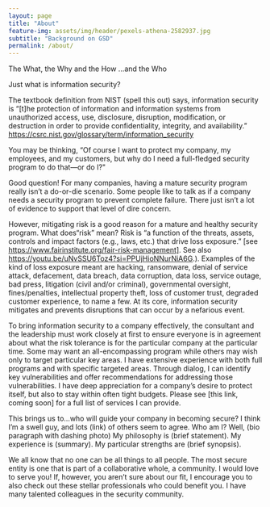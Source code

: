 ```yaml
---
layout: page
title: "About"
feature-img: assets/img/header/pexels-athena-2582937.jpg
subtitle: "Background on GSD"
permalink: /about/
---
```

The What, the Why and the How
										…and the Who

Just what is information security?  

The textbook definition from NIST (spell this out) says, information security is “[t]he protection of information and information systems from unauthorized access, use, disclosure, disruption, modification, or destruction in order to provide confidentiality, integrity, and availability.”  https://csrc.nist.gov/glossary/term/information_security

You may be thinking, “Of course I want to protect my company, my employees, and my customers, but why do I need a full-fledged security program to do that—or do I?"

Good question!  For many companies, having a mature security program really isn’t a do-or-die scenario.  Some people like to talk as if a company needs a security program to prevent complete failure.  There just isn’t a lot of evidence to support that level of dire concern.  

However, mitigating risk is a good reason for a mature and healthy security program.  What does“risk” mean?  Risk is “a function of the threats, assets, controls and impact factors (e.g., laws, etc.) that drive loss exposure.” [see https://www.fairinstitute.org/fair-risk-management].  See also https://youtu.be/uNvSSU6Toz4?si=PPUjHioNNurNiA6G.). Examples of the kind of loss exposure meant are hacking, ransomware, denial of service attack, defacement, data breach, data corruption, data loss, service outage, bad press, litigation (civil and/or criminal), governmental oversight, fines/penalties, intellectual property theft, loss of customer trust, degraded customer experience, to name a few.  At its core, information security mitigates and prevents disruptions that can occur by a nefarious event.

To bring information security to a company effectively, the consultant and the leadership must work closely at first to ensure everyone is in agreement about what the risk tolerance is for the particular company at the particular time.  Some may want an all-encompassing program while others may wish only to target particular key areas.  I have extensive experience with both full programs and with specific targeted areas.  Through dialog, I can identify key vulnerabilities and offer recommendations for addressing those vulnerabilities.  I have deep appreciation for a company’s desire to protect itself, but also to stay within often tight budgets.  Please see [this link, coming soon] for a full list of services I can provide.

This brings us to…who will guide your company in becoming secure?  I think I’m a swell guy, and lots (link) of others seem to agree.  Who am I?  Well, (bio paragraph with dashing photo) My philosophy is (brief statement).  My experience is (summary).  My particular strengths are (brief synopsis).  

We all know that no one can be all things to all people.  The most secure entity is one that is part of a collaborative whole, a community.  I would love to serve you!  If, however, you aren’t sure about our fit, I encourage you to also check out these stellar professionals who could benefit you.  I have many talented colleagues in the security community.  
